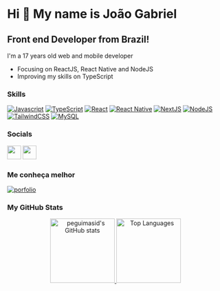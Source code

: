 Hi 👋 My name is João Gabriel
==========================

Front end Developer from Brazil!
-----------------------------

I'm a 17 years old web and mobile developer 

- Focusing on ReactJS, React Native and NodeJS
- Improving my skills on TypeScript

### Skills

<p align="left">
<a href="https://developer.mozilla.org/en-US/docs/Web/JavaScript" target="_blank" rel="noreferrer"><img src="https://img.shields.io/badge/JavaScript-171717?style=for-the-badge&logo=javascript&logoColor=F7DF1E" alt="Javascript" /></a>
<a href="https://www.typescriptlang.org" target="_blank" rel="noreferrer"><img src="https://img.shields.io/badge/TypeScript-171717?style=for-the-badge&logo=typescript&logoColor=3178c6" alt="TypeScript" /></a>
<a href="https://reactjs.org/" target="_blank" rel="noreferrer"><img src="https://img.shields.io/badge/React-171717?style=for-the-badge&logo=react&logoColor=61DAFB" alt="React" /></a>
<a href="https://reactnative.dev" target="_blank" rel="noreferrer"><img src="https://img.shields.io/badge/React_Native-171717?style=for-the-badge&logo=react&logoColor=61DAFB" alt="React Native" /></a>
<a href="https://nextjs.org" target="_blank" rel="noreferrer"><img src="https://img.shields.io/badge/next.js-171717?style=for-the-badge&logo=nextdotjs&logoColor=white" alt="NextJS" /></a>
<a href="https://nodejs.org" target="_blank" rel="noreferrer"><img src="https://img.shields.io/badge/Node.js-171717?style=for-the-badge&logo=nodedotjs&logoColor=339933" alt="NodeJS" /></a>
<a href="https://https://tailwindcss.com" target="_blank" rel="noreferrer"><img src="https://img.shields.io/badge/Tailwind_CSS-171717?style=for-the-badge&logo=tailwind-css&logoColor=38B2AC" alt="TailwindCSS" /></a>
<a href="https://dev.mysql.com" target="_blank" rel="noreferrer"><img src="https://img.shields.io/badge/MySQL-171717?style=for-the-badge&logo=mysql&logoColor=white" alt="MySQL" /></a>

</p>

### Socials

<p align="left"> <a href="https://discord.com/users/482245936328998912" target="_blank" rel="noreferrer"><img src="https://raw.githubusercontent.com/danielcranney/readme-generator/main/public/icons/socials/discord.svg" width="32" height="32" /></a>  <a href="https://www.linkedin.com/in/joao-schwabe" target="_blank" rel="noreferrer"><img src="https://raw.githubusercontent.com/danielcranney/readme-generator/main/public/icons/socials/linkedin.svg" width="32" height="32" /></a></p>

### Me conheça melhor
<a href="https://portfolio-joaoschwabe.vercel.app/" target="_blank" rel="noreferrer"><img src="https://img.shields.io/badge/Portfólio-171717?style=for-the-badge&logo=telegram&logoColor=white" alt="porfolio" /></a>


### My GitHub Stats
<div align="center">  
<a href="http://www.github.com/JoaoSchwabe">
  <img src="https://github-readme-stats-peguimasid.vercel.app/api?username=JoaoSchwabe&show_icons=true&hide=&count_private=true&title_color=white&text_color=c8c8c8&icon_color=3382ed&bg_color=171717&hide_border=false&show_icons=true" alt="peguimasid's GitHub stats" style="height: 150px"/>
</a>
<a href="https://github.com/JoaoSchwabe">
  <img src="https://github-readme-stats-peguimasid.vercel.app/api/top-langs/?username=JoaoSchwabe&layout=compact&title_color=white&text_color=c8c8c8&icon_color=3382ed&bg_color=171717&hide_border=false&locale=en&custom_title=Top%20%Languages" alt="Top Languages" style="height: 150px"/>
</a>


</div>

